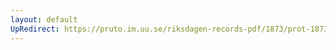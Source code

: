 ```yaml
---
layout: default
UpRedirect: https://pruto.im.uu.se/riksdagen-records-pdf/1873/prot-1873--fk--526/prot-1873--fk--526_003.pdf
---
```

